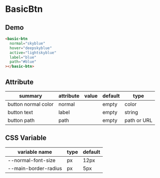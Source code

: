 # BasicBtn

## Demo

```html
<basic-btn
  normal="skyblue"
  hover="deepskyblue"
  active="lightskyblue"
  label="blue"
  path="#blue"
></basic-btn>
```

## Attribute

| summary             | attribute | value | default | type        |
| ------------------- | --------- | ----- | ------- | ----------- |
| button normal color | normal    |       | empty   | color       |
| button text         | label     |       | empty   | string      |
| button path         | path      |       | empty   | path or URL |

## CSS Variable

| variable name        | type | default |
| -------------------- | ---- | ------- |
| --normal-font-size   | px   | 12px    |
| --main-border-radius | px   | 5px     |
